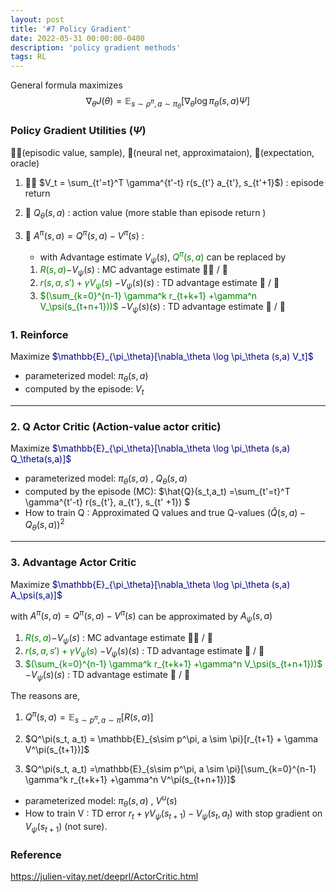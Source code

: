 ```yaml
---
layout: post
title: '#7 Policy Gradient'
date: 2022-05-31 00:00:00-0400
description: 'policy gradient methods'
tags: RL 
---
```




General formula maximizes <span> $$\nabla_\theta J(\theta) = \mathbb{E}_{s \sim \rho^\pi, a \sim \pi_\theta}[\nabla_\theta \log \pi_\theta (s,a) \Psi ]$$</span>



### Policy Gradient Utilities ($\Psi$)

🏃‍♂️(episodic value, sample),  🤖(neural net, approximataion), 🔮(expectation, oracle)

1. 🏃‍♂️ $V_t = \sum_{t'=t}^T \gamma^{t'-t} r(s_{t'} a_{t'}, s_{t'+1}$) : episode return 
2. 🤖 $Q_\theta(s,a)$ : action value (more stable than episode return ) 
3. 🔮 $A^\pi(s,a) = Q^\pi(s,a) - V^\pi(s)$ : 
    * with Advantage estimate $V_\psi(s)$,  <span style="color:green">$Q^\pi(s,a)$</span> can be replaced by 

    1. <span style="color:green">$R(s,a)$</span>$- V_\psi(s)$ : MC advantage estimate  🏃‍♂️ /  🤖
    2. <span style="color:green">$r(s,a,s') + \gamma V_\psi(s)$</span> $- V_\psi(s)(s)$ : TD advantage estimate 🤖 /  🤖
    3. <span style="color:green">$(\sum_{k=0}^{n-1} \gamma^k r_{t+k+1} +\gamma^n  V_\psi(s_{t+n+1}))$</span> $- V_\psi(s)(s)$ : TD advantage estimate 🤖 /  🤖


### 1. Reinforce 


<p align="left">
Maximize <span style="color:navy">$\mathbb{E}_{\pi_\theta}[\nabla_\theta \log \pi_\theta (s,a) V_t]$</span>
 </p>

 * parameterized model: $\pi_\theta(s,a)$   
 * computed by the episode: $V_t$ 

<hr/>

### 2.  Q Actor Critic (Action-value actor critic)
  

<p align="left">
Maximize <span style="color:navy">$\mathbb{E}_{\pi_\theta}[\nabla_\theta \log \pi_\theta (s,a) Q_\theta(s,a)]$</span>
 </p>


 * parameterized model: $\pi_\theta(s,a)$ , $Q_\theta(s,a)$  
 * computed by the episode (MC):  $\hat{Q}(s_t,a_t) =\sum_{t'=t}^T \gamma^{t'-t} r(s_{t'}, a_{t'}, s_{t' +1}) $
 * How to train Q : Approximated Q values and true Q-values $(\hat{Q}(s, a) - Q_\theta(s, a))^2$

<hr/>

### 3. Advantage Actor Critic


<p align="left">
Maximize <span style="color:navy">$\mathbb{E}_{\pi_\theta}[\nabla_\theta \log \pi_\theta (s,a) A_\psi(s,a)]$</span>
 </p>

 
with $A^\pi(s,a) = Q^\pi(s,a) - V^\pi(s)$ can be approximated by  $A_\psi(s,a)$

1. <span style="color:green">$R(s,a)$</span>$- V_\psi(s)$ : MC advantage estimate  🏃‍♂️ /  🤖
2. <span style="color:green">$r(s,a,s') + \gamma V_\psi(s)$</span> $- V_\psi(s)(s)$ : TD advantage estimate 🤖 /  🤖
3. <span style="color:green">$(\sum_{k=0}^{n-1} \gamma^k r_{t+k+1} +\gamma^n  V_\psi(s_{t+n+1}))$</span> $- V_\psi(s)(s)$ : TD advantage estimate 🤖 /  🤖

The reasons are,

1. $Q^{\pi}(s,a) = \mathbb{E}_{s\sim p^\pi, a \sim \pi}[R(s,a)]$
2. <p>$Q^\pi(s_t, a_t) = \mathbb{E}_{s\sim p^\pi, a \sim \pi}[r_{t+1} + \gamma V^\pi(s_{t+1})]$</p>
3. <p>$Q^\pi(s_t, a_t) =\mathbb{E}_{s\sim p^\pi, a \sim \pi}[\sum_{k=0}^{n-1} \gamma^k r_{t+k+1} +\gamma^n  V^\pi(s_{t+n+1})]$</p>

 * parameterized model: $\pi_\theta(s,a)$ , $V^u(s)$  
 * How to train V : TD error $r_t + \gamma V_\psi(s_{t+1}) - V_\psi(s_t, a_t)$ with stop gradient on $V_\psi(s_{t+1})$ (not sure).


### Reference 

https://julien-vitay.net/deeprl/ActorCritic.html
